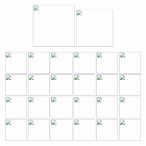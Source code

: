 <p align="center">
  <img height="136" src="https://github.com/amabilee/amabilee/blob/main/content.svg" />
  <a href="https://github.com/amabilee">
    <img height="120" src="https://github-readme-stats.vercel.app/api/top-langs/?username=amabilee&hide_progress=true&theme=holi" />
  </a>
</p>

<div align="center">
  <img width="70" src="http://surl.li/dawiev"/>
  <img width="70" src="http://surl.li/vizqkd"/>
  <img width="70" src="http://surl.li/vgjtcc"/>
  <img width="70" src="http://surl.li/dgrdob"/>
  <img width="70" src="http://surl.li/kcpvkq"/>
  <img width="70" src="http://surl.li/tarqcm"/>
  <img width="70" src="http://surl.li/wqctsb"/>
  <img width="70" src="http://surl.li/mxiwmc"/>
  <img width="70" src="http://surl.li/nwuvgm"/>
  <img width="70" src="http://surl.li/diibdq"/>
  <img width="70" src="http://surl.li/jvupyo"/>
  <img width="70" src="http://surl.li/qvpowz"/>
  <img width="70" src="http://surl.li/zudbmo"/>
  <img width="70" src="http://surl.li/eqiiwr"/>
  <img width="70" src="http://surl.li/larmyc"/>
  <img width="70" src="http://surl.li/gwvxbb"/>
  <img width="70" src="http://surl.li/weiugx"/>
  <img width="70" src="http://surl.li/vhevvu"/>
  <img width="70" src="http://surl.li/lmwzkx"/>
  <img width="70" src="http://surl.li/ysbbjt"/>
  <img width="70" src="http://surl.li/kmhswc"/>
  <img width="70" src="http://surl.li/tlwxja"/>
  <img width="70" src="http://surl.li/upuwgp"/>
  <img width="70" src="http://surl.li/mqtnmc"/>
</div>
